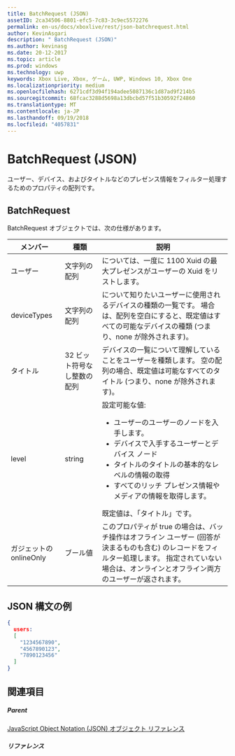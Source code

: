 ```yaml
---
title: BatchRequest (JSON)
assetID: 2ca34506-8801-efc5-7c83-3c9ec5572276
permalink: en-us/docs/xboxlive/rest/json-batchrequest.html
author: KevinAsgari
description: " BatchRequest (JSON)"
ms.author: kevinasg
ms.date: 20-12-2017
ms.topic: article
ms.prod: windows
ms.technology: uwp
keywords: Xbox Live, Xbox, ゲーム, UWP, Windows 10, Xbox One
ms.localizationpriority: medium
ms.openlocfilehash: 6271cdf3d94f194adee5087136c1d87ad9f214b5
ms.sourcegitcommit: 68fcac3288d5698a13dbcbd57f51b30592f24860
ms.translationtype: MT
ms.contentlocale: ja-JP
ms.lasthandoff: 09/19/2018
ms.locfileid: "4057831"
---
```

# <a name="batchrequest-json"></a>BatchRequest (JSON)
ユーザー、デバイス、およびタイトルなどのプレゼンス情報をフィルター処理するためのプロパティの配列です。
<a id="ID4EN"></a>


## <a name="batchrequest"></a>BatchRequest

BatchRequest オブジェクトでは、次の仕様があります。

| メンバー| 種類| 説明|
| --- | --- | --- |
| ユーザー| 文字列の配列| については、一度に 1100 Xuid の最大プレゼンスがユーザーの Xuid をリストします。|
| deviceTypes| 文字列の配列| について知りたいユーザーに使用されるデバイスの種類の一覧です。 場合は、配列を空白にすると、既定値はすべての可能なデバイスの種類 (つまり、none が除外されます)。|
| タイトル| 32 ビット符号なし整数の配列| デバイスの一覧について理解していることをユーザーを種類します。 空の配列の場合、既定値は可能なすべてのタイトル (つまり、none が除外されます)。|
| level| string| 設定可能な値: <ul><li>ユーザーのユーザーのノードを入手します。</li><li>デバイスで入手するユーザーとデバイス ノード</li><li>タイトルのタイトルの基本的なレベルの情報の取得</li><li>すべてのリッチ プレゼンス情報やメディアの情報を取得します。</li></ul>既定値は、「タイトル」です。| 
| ガジェットの onlineOnly| ブール値| このプロパティが true の場合は、バッチ操作はオフライン ユーザー (回答が決まるものも含む) のレコードをフィルター処理します。 指定されていない場合は、オンラインとオフライン両方のユーザーが返されます。|

<a id="ID4EAD"></a>


## <a name="sample-json-syntax"></a>JSON 構文の例


```json
{
  users:
  [
    "1234567890",
    "4567890123",
    "7890123456"
  ]
}


```


<a id="ID4EJD"></a>


## <a name="see-also"></a>関連項目

<a id="ID4ELD"></a>


##### <a name="parent"></a>Parent

[JavaScript Object Notation (JSON) オブジェクト リファレンス](atoc-xboxlivews-reference-json.md)


<a id="ID4EXD"></a>


##### <a name="reference"></a>リファレンス   
